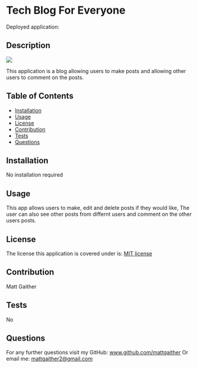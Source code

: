 # Tech Blog For Everyone

Deployed application: 

  ## Description
  <img src = 'https://img.shields.io/badge/MIT-%20License-inactive'>

   This application is a blog allowing users to make posts and allowing other users to comment on the posts.

  ## Table of Contents

  - [Installation](#installation)
  - [Usage](#usage)
  - [License](#license)
  - [Contribution](#contribution)
  - [Tests](#tests)
  - [Questions](#questions)

  ## Installation
  No installation required

  ## Usage
  This app allows users to make, edit and delete posts if they would like, The user can also see other posts from differnt users and comment on the other users posts.

  ## License
  The license this application is covered under is: [MIT license](https://opensource.org/licenses/MIT)
  

  ## Contribution
  Matt Gaither

  ## Tests
  No

  ## Questions
  For any further questions visit my GitHub:  <a href='github.com/mattgaither'>www.github.com/mattgaither</a>
  Or email me: mattgaither2@gmail.com
  
